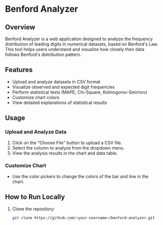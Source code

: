 # Benford Analyzer

## Overview

Benford Analyzer is a web application designed to analyze the frequency distribution of leading digits in numerical datasets, based on Benford's Law. This tool helps users understand and visualize how closely their data follows Benford's distribution pattern.

## Features

- Upload and analyze datasets in CSV format
- Visualize observed and expected digit frequencies
- Perform statistical tests (MAPE, Chi-Square, Kolmogorov-Smirnov)
- Customize chart colors
- View detailed explanations of statistical results

## Usage

### Upload and Analyze Data

1. Click on the "Choose File" button to upload a CSV file.
2. Select the column to analyze from the dropdown menu.
3. View the analysis results in the chart and data table.

### Customize Chart

- Use the color pickers to change the colors of the bar and line in the chart.

## How to Run Locally

1. Clone the repository:

   ```bash
   git clone https://github.com/<your-username>/benford-analyzer.git
